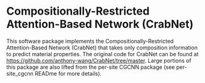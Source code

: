 # Compositionally-Restricted Attention-Based Network (CrabNet)

This software package implements the Compositionally-Restricted Attention-Based Network (CrabNet) that takes only composition information to predict material properties. The original code for CrabNet can be found at https://github.com/anthony-wang/CrabNet/tree/master. Large portions of this package are also lifted from the per-site CGCNN package (see per-site_cgcnn READme for more details). 
